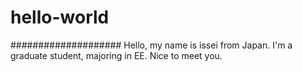# hello-world
####################
Hello, my name is issei from Japan.
I'm a graduate student, majoring in EE. Nice to meet you. 
